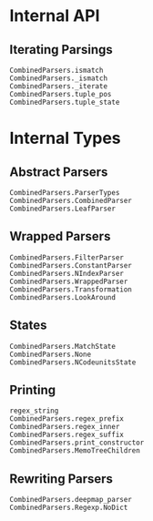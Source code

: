 # Internal API
## Iterating Parsings
```@docs
CombinedParsers.ismatch
CombinedParsers._ismatch
CombinedParsers._iterate
CombinedParsers.tuple_pos
CombinedParsers.tuple_state
```

# Internal Types
## Abstract Parsers
```@docs
CombinedParsers.ParserTypes
CombinedParsers.CombinedParser
CombinedParsers.LeafParser
```

## Wrapped Parsers
```@docs
CombinedParsers.FilterParser
CombinedParsers.ConstantParser
CombinedParsers.NIndexParser
CombinedParsers.WrappedParser
CombinedParsers.Transformation
CombinedParsers.LookAround
```

## States
```@docs
CombinedParsers.MatchState
CombinedParsers.None
CombinedParsers.NCodeunitsState
```

## Printing
```@docs
regex_string
CombinedParsers.regex_prefix
CombinedParsers.regex_inner
CombinedParsers.regex_suffix
CombinedParsers.print_constructor
CombinedParsers.MemoTreeChildren
```



## Rewriting Parsers
```@docs
CombinedParsers.deepmap_parser
CombinedParsers.Regexp.NoDict
```

